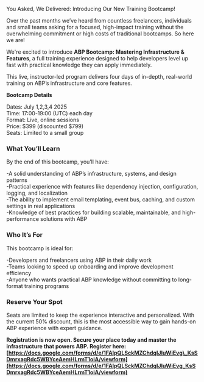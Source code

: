 You Asked, We Delivered: Introducing Our New Training Bootcamp\!

Over the past months we’ve heard from countless freelancers, individuals and small teams asking for a focused, high-impact training without the overwhelming commitment or high costs of traditional bootcamps. So here we are\!

We're excited to introduce **ABP Bootcamp: Mastering Infrastructure & Features**, a full training experience designed to help developers level up fast with practical knowledge they can apply immediately.

This live, instructor-led program delivers four days of in-depth, real-world training on ABP’s infrastructure and core features. 

**Bootcamp Details**

Dates: July 1,2,3,4 2025  
Time: 17:00-19:00 (UTC) each day  
Format: Live, online sessions  
Price: $399 (discounted $799)  
Seats: Limited to a small group

### **What You’ll Learn**

By the end of this bootcamp, you’ll have:

\-A solid understanding of ABP’s infrastructure, systems, and design patterns  
\-Practical experience with features like dependency injection, configuration, logging, and localization  
\-The ability to implement email templating, event bus, caching, and custom settings in real applications  
\-Knowledge of best practices for building scalable, maintainable, and high-performance solutions with ABP

### **Who It’s For**

This bootcamp is ideal for:

\-Developers and freelancers using ABP in their daily work  
\-Teams looking to speed up onboarding and improve development efficiency  
\-Anyone who wants practical ABP knowledge without committing to long-format training programs

### **Reserve Your Spot**

Seats are limited to keep the experience interactive and personalized. With the current 50% discount, this is the most accessible way to gain hands-on ABP experience with expert guidance.

**Registration is now open. Secure your place today and master the infrastructure that powers ABP. Register here: [https://docs.google.com/forms/d/e/1FAIpQLSckMZChdqIJIuWiEvg\_KsSDmrxagRdc5WBYceAemHLrmT1oiA/viewform](https://docs.google.com/forms/d/e/1FAIpQLSckMZChdqIJIuWiEvg_KsSDmrxagRdc5WBYceAemHLrmT1oiA/viewform)** 
